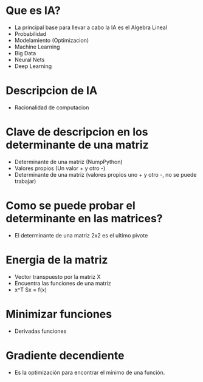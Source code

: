 # Que es IA?

* La principal base para llevar a cabo la IA es el Algebra Lineal
* Probabilidad
* Modelamiento (Optimizacion)
* Machine Learning
* Big Data
* Neural Nets
* Deep Learning 

# Descripcion de IA

* Racionalidad de computacion

# Clave de descripcion en los determinante de una matriz

* Determinante de una matriz (NumpPython)
* Valores propios (Un valor + y otro -)
* Determinante de una matriz (valores propios uno + y otro -, no se puede trabajar)

# Como se puede probar el determinante en las matrices?

* El determinante de una matriz 2x2 es el ultimo pivote 
  
# Energia de la matriz

* Vector transpuesto por la matriz X
* Encuentra las funciones de una matriz
* x^T Sx = f(x)

# Minimizar funciones

* Derivadas funciones

# Gradiente decendiente

* Es la optimización para encontrar el mínimo de una función. 